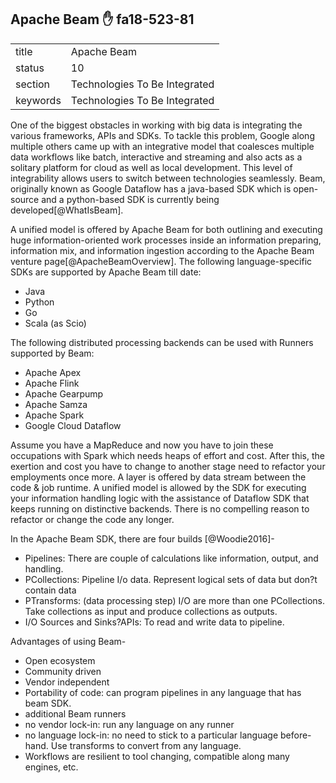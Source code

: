 ## Apache Beam :hand: fa18-523-81


|          |                               |
| -------- | ----------------------------- |
| title    | Apache Beam                   | 
| status   | 10                            |
| section  | Technologies To Be Integrated |
| keywords | Technologies To Be Integrated |



One of the biggest obstacles in working with big data is integrating the various frameworks, APIs and SDKs. To tackle this problem, Google along multiple others came up with an integrative model that coalesces multiple data workflows like batch, interactive and streaming and also acts as a solitary platform for cloud as well as local development. This level of integrability allows users to switch between technologies seamlessly. Beam, originally known as Google Dataflow has a java-based SDK which is open-source and a python-based SDK is currently being developed[@WhatIsBeam]. 

A unified model is offered by Apache Beam for both outlining and executing huge information-oriented work processes inside an information preparing, information mix, and information ingestion according to the Apache Beam venture page[@ApacheBeamOverview]. 
The following language-specific SDKs are supported by Apache Beam till date:
* Java
* Python
* Go
* Scala (as Scio)

The following distributed processing backends can be used with Runners supported by Beam:
* Apache Apex
* Apache Flink
* Apache Gearpump
* Apache Samza 
* Apache Spark 
* Google Cloud Dataflow

Assume you have a MapReduce and now you have to join these occupations with Spark which needs heaps of effort and cost. After this, the exertion and cost you have to change to another stage need to refactor your employments once more. A layer is offered by data stream between the code & job runtime. A unified model is allowed by the SDK for executing your information handling logic with the assistance of Dataflow SDK that keeps running on distinctive backends. There is no compelling reason to refactor or change the code any longer. 

In the Apache Beam SDK, there are four builds [@Woodie2016]-
* Pipelines: There are couple of calculations like information, output, and handling.
* PCollections: Pipeline I/o data. Represent logical sets of data but don?t contain data
* PTransforms: (data processing step) I/O are more than one PCollections. Take collections as input and produce collections as outputs. 
* I/O Sources and Sinks?APIs: To read and write data to pipeline.

Advantages of using Beam-
* Open ecosystem
* Community driven
* Vendor independent
* Portability of code: can program pipelines in any language that has beam SDK. 
* additional Beam runners
* no vendor lock-in: run any language on any runner
* no language lock-in: no need to stick to a particular language before-hand. Use transforms to convert from any language. 
* Workflows are resilient to tool changing, compatible along many engines, etc.

